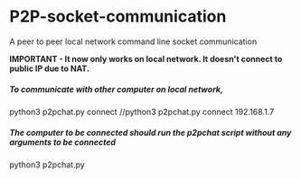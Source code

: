 # P2P-socket-communication
A peer to peer local network command line socket communication

**IMPORTANT - It now only works on local network. It doesn't connect to public IP due to NAT.**

##### To communicate with other computer on local network, 
python3 p2pchat.py connect <private ip_address of the computer to be connected>  //python3 p2pchat.py connect 192.168.1.7

##### The computer to be connected should run the p2pchat script without any arguments to be connected
python3 p2pchat.py
